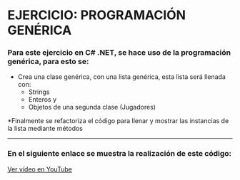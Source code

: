 <!-- para los títulos -->
# EJERCICIO: PROGRAMACIÓN GENÉRICA


### Para este ejercicio en C# .NET, se hace uso de la programación genérica, para esto se:

* Crea una clase genérica, con una lista genérica, esta lista será llenada con:
    * Strings
    * Enteros y
    * Objetos de una segunda clase (Jugadores)

*Finalmente se refactoriza el código para llenar y mostrar las instancias de la lista mediante métodos
***
### En el siguiente enlace se muestra la realización de este código:

[Ver vídeo en YouTube](https://www.youtube.com/watch?v=e_Cl57sIMBk&t=19s&ab_channel=luceroemmanueling "Tiempo real de la escritura del código")





